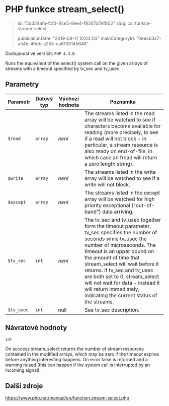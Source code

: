 PHP funkce stream_select()
==========================

> id: "5dd24afa-fcf3-4ce5-8ee4-f8267d7efb02"
> slug:
> 	cs: funkce-stream-select
>
> publicationDate: "2019-09-11 10:04:03"
> mainCategoryId: "0eeab3a7-a54b-46db-a253-ca6100145648"

Dostupnost ve verzích: `PHP 4.3.0`

Runs the equivalent of the select() system call on the given
arrays of streams with a timeout specified by tv_sec and tv_usec


Parametry
--------------

| Parametr | Datový typ | Výchozí hodnota | Poznámka |
|-----|-----|-----|-----|
| `$read` | `array` | *není* | The streams listed in the read array will be watched to see if characters become available for reading (more precisely, to see if a read will not block - in particular, a stream resource is also ready on end-of-file, in which case an fread will return a zero length string). |
| `$write` | `array` | *není* | The streams listed in the write array will be watched to see if a write will not block. |
| `$except` | `array` | *není* | The streams listed in the except array will be watched for high priority exceptional ("out-of-band") data arriving. |
| `$tv_sec` | `int` | *není* | The tv_sec and tv_usec together form the timeout parameter, tv_sec specifies the number of seconds while tv_usec the number of microseconds. The timeout is an upper bound on the amount of time that stream_select will wait before it returns. If tv_sec and tv_usec are both set to 0, stream_select will not wait for data - instead it will return immediately, indicating the current status of the streams. |
| `$tv_usec` | `int` | null | See tv_sec description. |


Návratové hodnoty
----------------

`int`

On success stream_select returns the number of
stream resources contained in the modified arrays, which may be zero if
the timeout expires before anything interesting happens. On error false
is returned and a warning raised (this can happen if the system call is
interrupted by an incoming signal).

Další zdroje
------------

https://www.php.net/manual/en/function.stream-select.php
